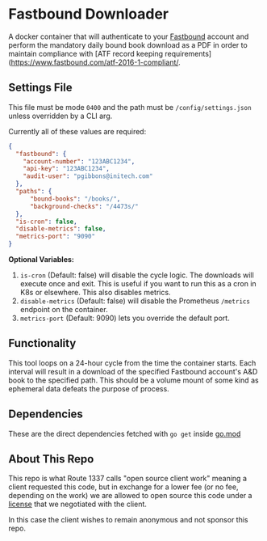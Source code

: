 Fastbound Downloader
====================
A docker container that will authenticate to your [Fastbound](https://www.fastbound.com/) account and perform the mandatory daily bound book download as a PDF
in order to maintain compliance with [ATF record keeping requirements](https://www.fastbound.com/atf-2016-1-compliant/.

Settings File
-------------
This file must be mode `0400` and the path must be `/config/settings.json` unless overridden by a CLI arg.

Currently all of these values are required:
```json
{
  "fastbound": {
    "account-number": "123ABC1234",
    "api-key": "123ABC1234",
    "audit-user": "pgibbons@initech.com"
  },
  "paths": {
      "bound-books": "/books/",
      "background-checks": "/4473s/"
  },
  "is-cron": false,
  "disable-metrics": false,
  "metrics-port": "9090"
}
```

**Optional Variables:**

1. `is-cron` (Default: false) will disable the cycle logic. The downloads will execute once and exit. This is useful if you want to run this as a cron in K8s or elsewhere. This also disables metrics.
2. `disable-metrics` (Default: false) will disable the Prometheus `/metrics` endpoint on the container.
3. `metrics-port` (Default: 9090) lets you override the default port.

Functionality
-------------
This tool loops on a 24-hour cycle from the time the container starts. Each interval will result in a download of the specified Fastbound account's
A&D book to the specified path. This should be a volume mount of some kind as ephemeral data defeats the purpose of process.

Dependencies
------------
These are the direct dependencies fetched with `go get` inside [go.mod](go.mod)

About This Repo
---------------
This repo is what Route 1337 calls "open source client work" meaning a client requested this code, but in exchange for a lower fee (or no fee, depending on the work)
we are allowed to open source this code under a [license](LICENSE) that we negotiated with the client.

In this case the client wishes to remain anonymous and not sponsor this repo.
